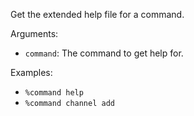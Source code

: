 Get the extended help file for a command.

Arguments:
* `command`: The command to get help for.

Examples:
* `%command help`
* `%command channel add`
